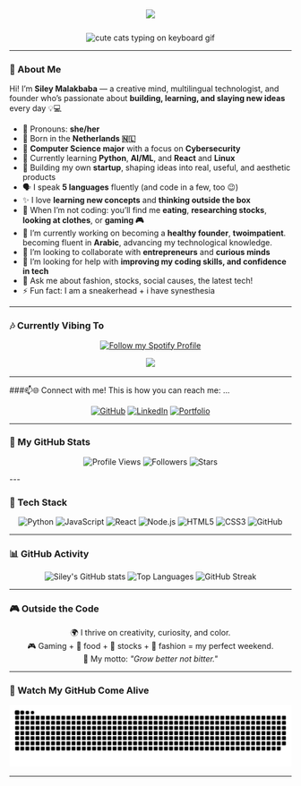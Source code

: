 <!-- Profile README for @okjustslay (Siley Malakbaba) -->
<h1 align="center">
  <img src="https://readme-typing-svg.herokuapp.com?size=35&duration=3000&color=F76EF1&center=true&vCenter=true&width=600&lines=Hey+there!+👋;I'm+Siley+Malakbaba🙋‍♀️!;This+is+my+little+tech+world+🌈" />
</h1>

<div align="center">
  <img src="https://media.giphy.com/media/v1.Y2lkPTc5MGI3NjExenMzbG1vcjRlOWE0aTJoOWFvbzh1em9leXV2bXJ3d3J3emN3bmkxMiZlcD12MV9naWZzX3NlYXJjaCZjdD1n/ule4vhcY1xEKQ/giphy.gif" width="200px" alt="cute cats typing on keyboard gif"/>
</div>

---
### 💫 About Me

Hi! I’m **Siley Malakbaba** — a creative mind, multilingual technologist, and founder who’s passionate about **building, learning, and slaying new ideas** every day 💡💻  

- 🌸 Pronouns: **she/her**
- 🏡 Born in the **Netherlands 🇳🇱**  
- 🧠 **Computer Science major** with a focus on **Cybersecurity**  
- 🌱 Currently learning **Python**, **AI/ML**, and **React** and **Linux**
- 🚀 Building my own **startup**, shaping ideas into real, useful, and aesthetic products  
- 🗣️ I speak **5 languages** fluently (and code in a few, too 😉)  
- ✨ I love **learning new concepts** and **thinking outside the box**  
- 🍜 When I’m not coding: you’ll find me **eating**, **researching stocks**, **looking at clothes**, or **gaming 🎮**  
- 🔭 I’m currently working on becoming a **healthy founder**, **twoimpatient**. becoming fluent in **Arabic**, advancing my technological knowledge.
- 👯 I’m looking to collaborate with **entrepreneurs** and **curious minds** 
- 🤔 I’m looking for help with **improving my coding skills, and confidence in tech**
- 💬 Ask me about fashion, stocks, social causes, the latest tech!
- ⚡ Fun fact: I am a sneakerhead + i have synesthesia

---

### 🎶 Currently Vibing To

<div align="center">
  
[![Follow my Spotify Profile](https://spotify-github-profile.kittinanx.com/api/spotify)](https://open.spotify.com/user/s.malakbaba)
  
</div>


<p align="center">
  <a href="https://spotify-github-profile.kittinanx.com/api/view?uid=s.malakbaba&redirect=true">
    <img src="https://spotify-github-profile.kittinanx.com/api/view?uid=s.malakbaba&cover_image=true&theme=default&show_offline=false&background_color=121212&interchange=false&profanity=false&bar_color_cover=true">
  </a>
</p>

---

###📫🌐 Connect with me! This is how you can reach me: ...

<div align="center">

[![GitHub](https://img.shields.io/badge/GitHub-000?style=for-the-badge&logo=github)](https://github.com/okjustslay)
[![LinkedIn](https://img.shields.io/badge/LinkedIn-0077B5?style=for-the-badge&logo=linkedin&logoColor=white)](https://linkedin.com/in/sileymalakbaba)
[![Portfolio](https://img.shields.io/badge/Portfolio-F76EF1?style=for-the-badge&logo=sparkles&logoColor=white)](https://siley.co.uk)

</div>


---

### 💖 My GitHub Stats
<div align="center">

![Profile Views](https://komarev.com/ghpvc/?username=okjustslay&color=ff69b4)
![Followers](https://img.shields.io/github/followers/okjustslay?label=Followers&color=ff69b4)
![Stars](https://img.shields.io/github/stars/okjustslay?label=Stars&color=ff69b4)

</div>
---

### 🧠 Tech Stack

<div align="center">

![Python](https://img.shields.io/badge/Python-FFD43B?style=for-the-badge&logo=python&logoColor=blue)
![JavaScript](https://img.shields.io/badge/JavaScript-F7DF1E?style=for-the-badge&logo=javascript&logoColor=black)
![React](https://img.shields.io/badge/React-61DBFB?style=for-the-badge&logo=react&logoColor=black)
![Node.js](https://img.shields.io/badge/Node.js-68A063?style=for-the-badge&logo=node-dot-js&logoColor=white)
![HTML5](https://img.shields.io/badge/HTML5-FF5733?style=for-the-badge&logo=html5&logoColor=white)
![CSS3](https://img.shields.io/badge/CSS3-2965F1?style=for-the-badge&logo=css3&logoColor=white)
![GitHub](https://img.shields.io/badge/GitHub-181717?style=for-the-badge&logo=github)

</div>

---

### 📊 GitHub Activity

<div align="center">

![Siley's GitHub stats](https://github-readme-stats.vercel.app/api?username=okjustslay&show_icons=true&theme=radical&hide_border=true)
![Top Languages](https://github-readme-stats.vercel.app/api/top-langs/?username=okjustslay&layout=compact&theme=radical&hide_border=true)
![GitHub Streak](https://github-readme-streak-stats.herokuapp.com/?user=okjustslay&theme=radical&hide_border=true)

</div>

---

### 🎮 Outside the Code

<div align="center">
  
🌍 I thrive on creativity, curiosity, and color.  
🎮 Gaming + 🍜 food + 💸 stocks + 👗 fashion = my perfect weekend.  
💭 My motto: *"Grow better not bitter."*

</div>

---

### 🐍 Watch My GitHub Come Alive

<div align="center">

![snake gif](https://github.com/Platane/snk/raw/output/github-contribution-grid-snake.svg)

</div>




---
